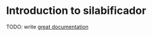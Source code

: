 # Introduction to silabificador

TODO: write [great documentation](http://jacobian.org/writing/what-to-write/)
